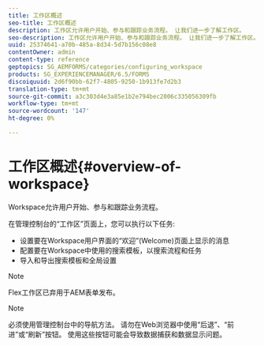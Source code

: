 ```yaml
---
title: 工作区概述
seo-title: 工作区概述
description: 工作区允许用户开始、参与和跟踪业务流程。 让我们进一步了解工作区。
seo-description: 工作区允许用户开始、参与和跟踪业务流程。 让我们进一步了解工作区。
uuid: 25374641-a70b-485a-8d34-5d7b156c08e8
contentOwner: admin
content-type: reference
geptopics: SG_AEMFORMS/categories/configuring_workspace
products: SG_EXPERIENCEMANAGER/6.5/FORMS
discoiquuid: 2d6f90bb-62f7-4805-9250-1b913fe7d2b3
translation-type: tm+mt
source-git-commit: a3c303d4e3a85e1b2e794bec2006c335056309fb
workflow-type: tm+mt
source-wordcount: '147'
ht-degree: 0%

---
```



# 工作区概述{#overview-of-workspace}

Workspace允许用户开始、参与和跟踪业务流程。

在管理控制台的“工作区”页面上，您可以执行以下任务:

* 设置要在Workspace用户界面的“欢迎”(Welcome)页面上显示的消息
* 配置要在Workspace中使用的搜索模板，以搜索流程和任务
* 导入和导出搜索模板和全局设置

>[!NOTE]
>
>Flex工作区已弃用于AEM表单发布。

>[!NOTE]
>
>必须使用管理控制台中的导航方法。 请勿在Web浏览器中使用“后退”、“前进”或“刷新”按钮。 使用这些按钮可能会导致数据捕获和数据显示问题。


